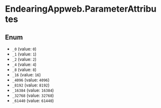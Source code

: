 # EndearingAppweb.ParameterAttributes

## Enum

* `_0` (value: `0`)
* `_1` (value: `1`)
* `_2` (value: `2`)
* `_4` (value: `4`)
* `_8` (value: `8`)
* `_16` (value: `16`)
* `_4096` (value: `4096`)
* `_8192` (value: `8192`)
* `_16384` (value: `16384`)
* `_32768` (value: `32768`)
* `_61440` (value: `61440`)
